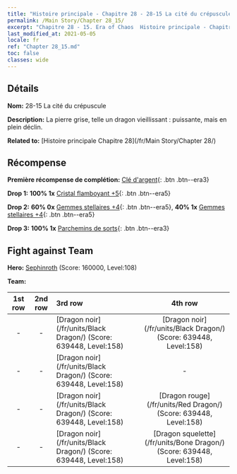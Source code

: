 ```yaml
---
title: "Histoire principale - Chapitre 28 - 28-15 La cité du crépuscule"
permalink: /Main Story/Chapter 28_15/
excerpt: "Chapitre 28 - 15. Era of Chaos  Histoire principale - Chapitre 28_15. 28-15 La cité du crépuscule"
last_modified_at: 2021-05-05
locale: fr
ref: "Chapter 28_15.md"
toc: false
classes: wide
---
```


## Détails

 **Nom:** 28-15 La cité du crépuscule

 **Description:** La pierre grise, telle un dragon vieillissant : puissante, mais en plein déclin.

 **Related to:** [Histoire principale Chapitre 28](/fr/Main Story/Chapter 28/)

## Récompense

 **Première récompense de complétion:** [Clé d'argent](/ItemsFR/con_693/){: .btn .btn--era3}

 **Drop 1:** **100% 1x** [Cristal flamboyant +5](/ItemsFR/mat_101/){: .btn .btn--era5}

 **Drop 2:** **60% 0x** [Gemmes stellaires +4](/ItemsFR/mat_93/){: .btn .btn--era5}, **40% 1x** [Gemmes stellaires +4](/ItemsFR/mat_93/){: .btn .btn--era5}

 **Drop 3:** **100% 1x** [Parchemins de sorts](/ItemsFR/con_694/){: .btn .btn--era3}


## Fight against Team
 **Hero:** [Sephinroth](/fr/heroes/Sephinroth/) (Score: 160000, Level:108)

 **Team:**


  | 1st row | 2nd row | 3rd row | 4th row |
  |:----:|:----:|:----|:----:|
  | - | - | [Dragon noir](/fr/units/Black Dragon/) (Score: 639448, Level:158)  | [Dragon noir](/fr/units/Black Dragon/) (Score: 639448, Level:158)  |
  | - | - | [Dragon noir](/fr/units/Black Dragon/) (Score: 639448, Level:158)  | - |
  | - | - | [Dragon noir](/fr/units/Black Dragon/) (Score: 639448, Level:158)  | [Dragon rouge](/fr/units/Red Dragon/) (Score: 639448, Level:158)  |
  | - | - | [Dragon noir](/fr/units/Black Dragon/) (Score: 639448, Level:158)  | [Dragon squelette](/fr/units/Bone Dragon/) (Score: 639448, Level:158)  |


